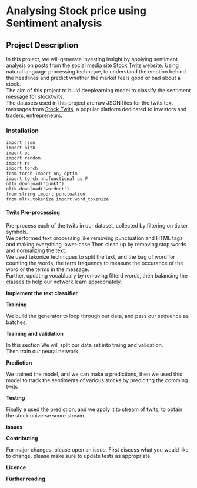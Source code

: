 # **Analysing Stock price using Sentiment analysis**

## **Project Description**
In this project, we will generate investing insight by applying sentiment analysis on posts from the social media site [Stock Twits](https://en.wikipedia.org/wiki/StockTwits) website. Using  natural language processing technique, to understand the emotion behind the headlines and predict whether the market feels good or bad about a stock.\
The aim of this project to build deeplearning model to classify the sentiment message for stocktwits.\
The datasets used in this project are raw JSON files for the twits text messages  from [Stock Twits](stocktwits.com), a popular platform dedicated to investors and traders, entrepreneurs.



### **Installation**
```
import json
import nltk
import os
import random
import re
import torch
from torch import nn, optim
import torch.nn.functional as F
nltk.download('punkt')
nltk.download('wordnet')
from string import punctuation
from nltk.tokenize import word_tokenize
```

#### **Twits Pre-processing**

Pre-process each of the twits in our dataset, collected by filtering on ticker symbols.\
We performed text processing like removing punctuation and HTML tags and making everything lower-case.Then clean up by removing stop words and normalizing the text.\
We used tekonize techniques to split the text, and the bag of word for counting the words, the term frequency to measure the occurance of the word or the terms in the message.\
Further, updating vocabluary by removing filterd words, then balancing the classes to help our network learn appropriately.


**Implement the text classifier**


**Training**

We build the generator to loop through our data, and pass our sequence as batches.

**Training and validation**

In this section We will split our data set into traing and vaildation.\
Then train our neural network.

**Prediction**

We trained the model, and we can make a predictions, then we used this model to track the sentiments of various stocks by predicitng the comming twits

**Testing**

Finally e used the prediction, and we apply it to stream of twits, to obtain the stock universe score stream.


**issues**


**Contributing**

For major changes, please open an issue. First discuss what you would like to change.
please make sure to update tests as appropriate

**Licence**




**Further reading**
